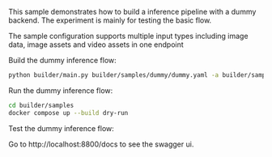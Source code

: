This sample demonstrates how to build a inference pipeline with a dummy backend. The experiment is mainly for testing the basic flow.

The sample configuration supports multiple input types including image data, image assets and video assets in one endpoint

Build the dummy inference flow:

```bash
python builder/main.py builder/samples/dummy/dummy.yaml -a builder/samples/dummy/openapi.yaml -c builder/samples/dummy/processors.py -o builder/samples/dummy  --server-type fastapi -t
```
Run the dummy inference flow:

```bash
cd builder/samples
docker compose up --build dry-run
```
Test the dummy inference flow:

Go to http://localhost:8800/docs to see the swagger ui.





